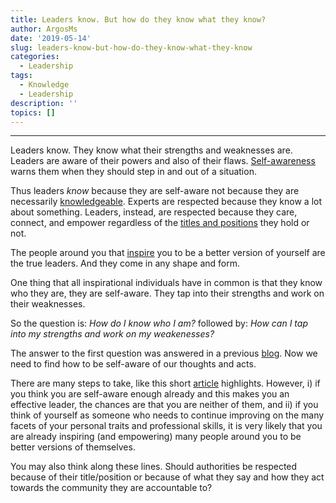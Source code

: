 ```yaml
---
title: Leaders know. But how do they know what they know?
author: ArgosMs
date: '2019-05-14'
slug: leaders-know-but-how-do-they-know-what-they-know
categories:
  - Leadership
tags:
  - Knowledge
  - Leadership
description: ''
topics: []
---
```


***

Leaders know. They know what their strengths and weaknesses are. Leaders are aware of their powers and also of their flaws. [Self-awareness](https://www.extension.iastate.edu/hr/self-awareness-essence-effective-leadership) warns them when they should step in and out of a situation.

Thus leaders *know* because they are self-aware not because they are necessarily [knowledgeable](https://books.google.com/books?hl=en&lr=&id=Yl8YndoclYYC&oi=fnd&pg=PA229&dq=leadership+self-awareness&ots=yyY3fe95FU&sig=aL81dRWn6fYdga-UTv-3YlqcJhs#v=onepage&q=leadership%20self-awareness&f=false). Experts are respected because they know a lot about something. Leaders, instead, are respected because they care, connect, and empower regardless of the [titles and positions](https://onlinelibrary.wiley.com/doi/abs/10.1002/jls.20223) they hold or not. 

The people around you that [inspire](https://www.tandfonline.com/doi/abs/10.1080/14766080809518700?journalCode=rmsr20) you to be a better version of yourself are the true leaders. And they come in any shape and form. 

One thing that all inspirational individuals have in common is that they know who they are, they are self-aware. They tap into their strengths and work on their weaknesses. 

So the question is: *How do I know who I am?* followed by: *How can I tap into my strengths and work on my weakenesses?*

The answer to the first question was answered in a previous [blog](). Now we need to find how to be self-aware of our thoughts and acts.

There are many steps to take, like this short [article](https://www.entrepreneur.com/article/254669) highlights. However, i) if you think you are self-aware enough already and this makes you an effective leader, the chances are that you are neither of them, and ii) if you think of yourself as someone who needs to continue improving on the many facets of your personal traits and professional skills, it is very likely that you are already inspiring (and empowering) many people around you to be better versions of themselves.

You may also think along these lines. Should authorities be respected because of their title/position or because of what they say and how they act towards the community they are accountable to?




